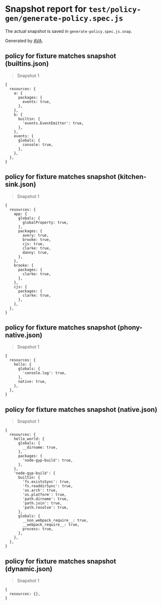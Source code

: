 # Snapshot report for `test/policy-gen/generate-policy.spec.js`

The actual snapshot is saved in `generate-policy.spec.js.snap`.

Generated by [AVA](https://avajs.dev).

## policy for fixture matches snapshot (builtins.json)

> Snapshot 1

    {
      resources: {
        a: {
          packages: {
            events: true,
          },
        },
        b: {
          builtin: {
            'events.EventEmitter': true,
          },
        },
        events: {
          globals: {
            console: true,
          },
        },
      },
    }

## policy for fixture matches snapshot (kitchen-sink.json)

> Snapshot 1

    {
      resources: {
        app: {
          globals: {
            globalProperty: true,
          },
          packages: {
            avery: true,
            brooke: true,
            cjs: true,
            clarke: true,
            danny: true,
          },
        },
        brooke: {
          packages: {
            clarke: true,
          },
        },
        cjs: {
          packages: {
            clarke: true,
          },
        },
      },
    }

## policy for fixture matches snapshot (phony-native.json)

> Snapshot 1

    {
      resources: {
        hello: {
          globals: {
            'console.log': true,
          },
          native: true,
        },
      },
    }

## policy for fixture matches snapshot (native.json)

> Snapshot 1

    {
      resources: {
        hello_world: {
          globals: {
            __dirname: true,
          },
          packages: {
            'node-gyp-build': true,
          },
        },
        'node-gyp-build': {
          builtin: {
            'fs.existsSync': true,
            'fs.readdirSync': true,
            'os.arch': true,
            'os.platform': true,
            'path.dirname': true,
            'path.join': true,
            'path.resolve': true,
          },
          globals: {
            __non_webpack_require__: true,
            __webpack_require__: true,
            process: true,
          },
        },
      },
    }

## policy for fixture matches snapshot (dynamic.json)

> Snapshot 1

    {
      resources: {},
    }
